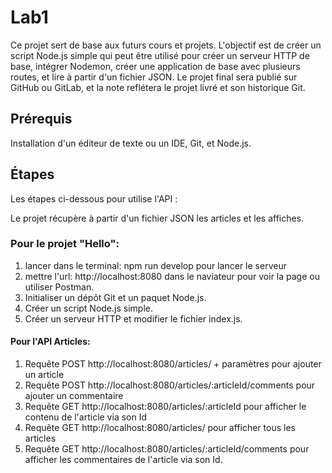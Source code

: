 # Lab1

Ce projet sert de base aux futurs cours et projets. L'objectif est de créer un script Node.js simple qui peut être utilisé pour créer un serveur HTTP de base, intégrer Nodemon, créer une application de base avec plusieurs routes, et lire à partir d'un fichier JSON. Le projet final sera publié sur GitHub ou GitLab, et la note reflétera le projet livré et son historique Git.

## Prérequis

Installation d'un éditeur de texte ou un IDE, Git, et Node.js.

## Étapes

Les étapes ci-dessous pour utilise l'API :

Le projet récupère à partir d'un fichier JSON les articles et les affiches.
### Pour le projet "Hello":

1. lancer dans le terminal: npm run develop pour lancer le serveur
1. mettre l'url: http://localhost:8080 dans le naviateur pour voir la page ou utiliser Postman.
1. Initialiser un dépôt Git et un paquet Node.js.
1. Créer un script Node.js simple.
1. Créer un serveur HTTP et modifier le fichier index.js.

#### Pour l'API Articles:

1. Requête POST http://localhost:8080/articles/  + paramètres pour ajouter un article
1. Requête POST http://localhost:8080/articles/:articleId/comments pour ajouter un commentaire
1. Requête GET http://localhost:8080/articles/:articleId pour afficher le contenu de l'article via son Id
1. Requête GET http://localhost:8080/articles/ pour afficher tous les articles
1. Requête GET http://localhost:8080/articles/:articleId/comments pour afficher les commentaires de l'article via son Id.
